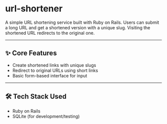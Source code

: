 # url-shortener

A simple URL shortening service built with Ruby on Rails. Users can submit a long URL and get a shortened version with a unique slug. Visiting the shortened URL redirects to the original one.

---

## ✨ Core Features

- Create shortened links with unique slugs  
- Redirect to original URLs using short links  
- Basic form-based interface for input  

---

## 🛠 Tech Stack Used

- Ruby on Rails  
- SQLite (for development/testing)
